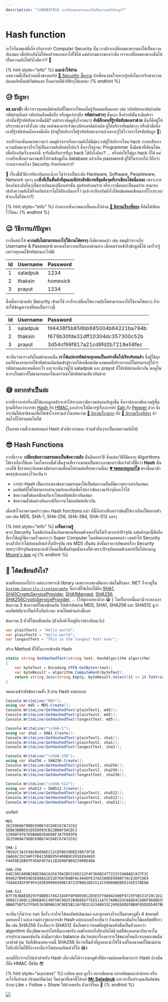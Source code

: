 ```yaml
---
description: "\U0001F914 จะเปลี่ยนของธรรมดาๆให้เป็นความลับได้ยังงุย?"
---
```


# Hash function

อะไรก็ตามแต่ที่เกี่ยวกับการทำ Computer Security นั้น เรามักจะเปลี่ยนของธรรมดาให้เป็นความลับเสมอ เพื่อป้องกันไม่ให้คนร้ายแอบเอาไปใช้ได้ แต่คำถามแรกของเราคือ เราจะเปลี่ยนของพวกนั้นให้เป็นความลับได้ยังไงดีหว่า? 🤔

{% hint style="info" %}
**แนะนำให้อ่าน**  
บทความนี้เป็นส่วนหนึ่งของคอร์ส [👦 Security พื้นฐาน](https://saladpuk.gitbook.io/learn/basic/security101) ถ้าเพื่อนๆสนใจอยากรู้หลักในการรักษาความปลอดภัยตั้งแต่เริ่มต้นเลย ก็กดอ่านที่ตัวสีฟ้าๆได้เลยนะ
{% endhint %}

## 😥 ปัญหา

**ดช.แมวน้ำ** เชื่อว่าเราทุกคนมีฟามลับที่ไม่อยากให้คนอื่นรู้กันหมดนั่นแหละ เช่น รหัสบัตรเครดิต/เดบิต รหัสผ่านอีเมล์ รหัสปลดล็อคมือถือ หรือพูดง่ายๆคือ **รหัสผ่านต่างๆ** นั่นเอง ซึ่งปรกตินั้นจะมีแค่เราเท่านั้นที่รู้รหัสลับพวกนั้นชิมิ? แต่ถ้าเราคิดดูดีๆก็จะพบว่า **ยังมีอีกคนที่รู้รหัสลับของเราด้วย** นั่นก็คือผู้ให้บริการของเรายังไงล่ะ เช่น เหล่าธนาคารเจ้าของบัตรเครดิต/เดบิต ผู้ให้บริการอีเมล์ต่างๆ หรือตัวมือถือเองที่รู้รหัสปลดล็อคจอมือถือ \(ถ้าผู้ให้บริการไม่รู้รหัสลับของเราแล้วเขาจะรู้ได้ไงว่าเราใส่รหัสลับถูก 🤣\)

จากที่ว่ามานั่นหมายความว่า สมมุติว่าเราเก็บความลับได้ดีฝุดๆ แต่ผู้ให้บริการโดน hack ระบบเสียเอง ความลับของเราก็จะไม่เป็นความลับอีกต่อไปอ่ะจิ ซึ่งเราในฐานะ Programmer ซึ่งมีหน้าที่เขียนโค้ดเพื่อป้องกันเรื่องเหล่านี้ จะรับมือกับการที่ถูก hack ได้ยังไงดีนะ? ... หรือต่อให้ไม่ถูก hack ก็ได้ แค่เราหรือเพื่อนร่วมงานเข้าไปอ่านข้อมูลใน database แล้วเห็น password ผู้ใช้ในระบบได้ ก็ถือว่าระบบเราตกเรื่อง Security เรียบร้อยแบ้ว!!

🤠 เรื่องนี้มีวิธีการป้องกันเยอะม๊วก ไม่ว่าจะเป็นระดับ Hardware, Software, Peopleware, Network บลาๆ แต่**สิ่งที่เป็นขั้นต่ำที่สุดและมีประสิทธิภาพที่สุดคือจุดที่เราเขียนโค้ดนี่แหละ** เพราะการป้องกันระดับอื่นๆเป็นการกันแค่เปลือกเท่านั้น สุดท้ายถ้าคนร้าย หรือ เรานี่แหละเป็นคนร้าย สามารถเข้าถึงความลับได้ก็จบกันถ้าเราไม่ได้ป้องกันเอาไว้ \(แล้วจะป้องกันยังไงให้แม้แต่คนเขียนเองก็โกงระบบตัวเองไม่ได้หว่า?\)

{% hint style="info" %}
ถ้าอยากเห็นภาพมากขึ้นลองไปอ่าน [**🦉 นิทานเรื่องที่สอง**](https://www.saladpuk.com/basic/security101/secure-password) ที่ป๋มได้เขียนไว้ได้นะ
{% endhint %}

## 😉 วิธีการแก้ปัญหา

เราก็แค่ทำให้ **ความลับไม่สามารถเอาไปใช้งานได้ตรงๆ** ก็เพียงพอแล้ว เช่น สมมุติว่าเราเก็บ Username & Password ของคนในระบบเป็นแบบด้านล่าง เมื่อคนร้ายเข้าถึงข้อมูลนี้ได้ เขาก็จะรู้เลยว่าทุกคนใช้รหัสผ่านอะไรชิมิ

| Id | Username | Password |
| :--- | :--- | :--- |
| 1 | saladpuk | 1234 |
| 2 | thaksin | homesick |
| 3 | prayut | 1234 |

ซึ่งเมื่อเรานำหลัก Security เข้ามาใช้ เราก็จะเปลี่ยนให้ความลับไม่สามารถเอาไปใช้งานได้ตรงๆ ก็จะทำให้ข้อมูลเราเปลี่ยนเป็นราวๆนี้

| Id | Username | Password |
| :--- | :--- | :--- |
| 1 | saladpuk | fd4438f5b856bb685004b84221ba794b |
| 2 | thaksin | f679b30fde31dff10304dc357300c52b |
| 3 | prayut | 3d54cf99f817a21cd9fd2b7218e58fec |

จะเห็นว่าตารางอันใหม่ด้านบนนั้น **เราได้แปลงรหัสผ่านทุกคนเป็นอย่างอื่นไปเรียบร้อยแล้ว** ซึ่งผู้ใช้ทุกคนก็ยังคงสามารถใช้รหัสผ่านอันเดิมเข้าสู่ระบบได้เหมือนเดิม แถมคนที่สร้างระบบก็ไม่สามารถรู้ได้ว่ารหัสผ่านแต่ละคนคืออะไร และจะเห็นว่าผู้ใช้ saladpuk และ prayut ที่ใช้รหัสผ่านเดียวกัน พอดูในตารางใหม่เราก็ไม่สามารถเดาได้เลยว่าเขาใช้รหัสผ่านเดียวกันด้วย

## 😅 อยากทำเป็นอ่ะ

การที่เราจะทำเรื่องนี้ได้แบบถูกหลักจะทำให้ระบบเรามีความปลอดภัยสูงขึ้น ซึ่งเราต้องอาศัยความรู้พื้นฐานที่เรียกว่าการทำ [Hash ](https://en.wikipedia.org/wiki/Hash_function)กับ [HMAC ](https://en.wikipedia.org/wiki/HMAC)และถ้าจะให้ดีควรรู้เรื่องการทำ [Salt ](https://en.wikipedia.org/wiki/Salt_%28cryptography%29)กับ [Pepper ](https://en.wikipedia.org/wiki/Pepper_%28cryptography%29)ด้วย ซึ่งกระป๋มได้เล่านิธานเพื่อให้เข้าใจง่ายๆแล้วในบทความ [🦉 นิทานเรื่องแรก](https://www.saladpuk.com/basic/security101) กับ [🦉 นิทานเรื่องที่สอง](https://www.saladpuk.com/basic/security101/secure-password) ถ้าสนใจก็ไปอ่านต่อได้กั๊ฟ 

\(ในบทความนี้จะขอสอนแค่ Hash ตัวเดียวก่อนนะ ส่วนตัวอื่นๆจะเป็นบทความถัดไป\)

## 😎 Hash Functions

การที่เราจะ **เปลี่ยนข้อความธรรมดาเป็นข้อความลับ** นั้นมีหลายวิธี ซึ่งแต่ละวิธีก็มีหลาย Algorithms ให้เราเลือกใช้เลย โดยในรอบนี้ตัวพื้นฐานที่เราจะมามาเป็นพระเอกของเราคือเจ้าตัวที่ชื่อว่า **Hash** นั่นเองกั๊ฟ ซึ่งรายละเอียดของมันรบกวนเพื่อนไปอ่านต่อที่บทความนี้นะ [**💔 จดหมายถูกแก้ไข**](https://www.saladpuk.com/basic/security101#undefined-3) ตรงนี้แมวน้ำขอสรุปแบบย่อๆไว้ละกันว่า

* การทำ Hash เป็นการแปลงข้อความธรรมดาให้เป็นข้อความอื่นที่มีความยาวเท่ากันเสมอ
* ผลลัพท์ที่ได้ไม่สามารถคำนวณย้อนกลับเพื่อไปหาว่าข้อความจริงๆคืออะไรได้
* ข้อความตั้งต้นเหมือนกันจะได้ผลลัพท์เดียวกันเสมอ
* ข้อความตั้งต้นต่างกันบางทีก็อาจจะได้ผลลัพท์เดียวกัน

เมื่อเข้าใจภาพรวมคร่าวๆของ Hash functions แล้ว ทีนี้ก็อย่างที่บอกว่ามันมีให้เราเลือกใช้หลายตัวเลย เช่น MD5, SHA-1, SHA-256, SHA-384, SHA-512 บลาๆ

{% hint style="info" %}
**เกร็ดความรู้**  
พวก Security ในสมัยก่อนนั้นเกิดมาตอนที่คอมพิวเตอร์ไม่ได้เร็วมากเท่าปัจจุบัน แต่หลังๆมานี้มือถือที่เราใช้อยู่ก็มีความเร็วมากกว่า Super Computer ในอดีตแบบขาดลอยแล้ว เลยทำให้ Security บางตัวถือว่าไม่ปลอดภัยแล้วในปัจจุบัน เช่น MD5 เป็นต้น ดังนั้นเราควรอัพเดทเรื่อง Security บ่อยๆว่าปัจจุบันเขาแนะนำตัวไหนเป็นขั้นต่ำสุดนั่นเองกั๊ฟ เพราะปัจจุบันคอมพิวเตอร์เป็นไปตามกฎ [Moore's law](https://en.wikipedia.org/wiki/Moore%27s_law) อยู่
{% endhint %}

## 🤔 โค้ดเขียนยังไง?

ตามที่เคยบอกไปว่า แต่ละภาษาจะมี library เฉพาะทางของมันเอง เช่นในฝั่งของ .NET ก็จะอยู่ใน [`System.Security.Cryptography`](https://docs.microsoft.com/en-us/dotnet/api/system.security.cryptography?view=net-5.0) ซึ่งเรามีให้เลือกใช้คือ [SHA1](https://docs.microsoft.com/en-us/dotnet/api/system.security.cryptography.sha1?view=net-5.0), [SHA1CryptoServiceProvider](https://docs.microsoft.com/en-us/dotnet/api/system.security.cryptography.sha1cryptoserviceprovider?view=net-5.0), [SHA1Manged](https://docs.microsoft.com/en-us/dotnet/api/system.security.cryptography.sha1managed?view=net-5.0), [SHA256](https://docs.microsoft.com/en-us/dotnet/api/system.security.cryptography.sha256?view=net-5.0), [SHA256CryptoServiceProvider](https://docs.microsoft.com/en-us/dotnet/api/system.security.cryptography.sha256cryptoserviceprovider?view=net-5.0), ... \(ไปดูเองเยอะม๊วก 😭 \) โดยในรอบนี้แมวน้ำจะลองเอาข้อความ 3 ข้อความที่ไม่เหมือนกัน ไปเข้ารหัสผ่าน MD5, SHA1, SHA256 และ SHA512 ดูว่าผลลัพท์มันจะเป็นยังไงกันบ้างนะ ตามโค้ดด้านล่างนี้เบย

ข้อความ 3 ตัวที่ไม่เหมือนกัน \(ตัวเล็กตัวใหญ่ถือว่าต่างกันนะจ๊ะ\)

```csharp
var plainText1 = "Hello world";
var plainText2 = "hello world";
var longestText = "This is the longest text ever";
```

สร้าง Method ที่ใช้ในการเข้ารหัส Hash

```csharp
static string GetHashedText(string text, HashAlgorithm algorithm)
{
	var byteText = Encoding.UTF8.GetBytes(text);
	var byteResult = algorithm.ComputeHash(byteText);
	return string.Join(string.Empty, byteResult.Select(it => it.ToString("X2")));
}
```

ทดลองเข้ารหัสข้อความทั้ง 3 ผ่าน Hash แต่ละแบบ

```csharp
Console.WriteLine("MD5");
using var md5 = MD5.Create();
Console.WriteLine(GetHashedText(plainText1, md5));
Console.WriteLine(GetHashedText(plainText2, md5));
Console.WriteLine(GetHashedText(longestText, md5));

Console.WriteLine("\nSHA-1");
using var sha1 = SHA1.Create();
Console.WriteLine(GetHashedText(plainText1, sha1));
Console.WriteLine(GetHashedText(plainText2, sha1));
Console.WriteLine(GetHashedText(longestText, sha1));

Console.WriteLine("\nSHA-256");
using var sha256 = SHA256.Create();
Console.WriteLine(GetHashedText(plainText1, sha256));
Console.WriteLine(GetHashedText(plainText2, sha256));
Console.WriteLine(GetHashedText(longestText, sha256));

Console.WriteLine("\nSHA-512");
using var sha512 = SHA512.Create();
Console.WriteLine(GetHashedText(plainText1, sha512));
Console.WriteLine(GetHashedText(plainText2, sha512));
Console.WriteLine(GetHashedText(longestText, sha512));
```

ผลลัพท์

```text
MD5
3E25960A79DBC69B674CD4EC67A72C62
5EB63BBBE01EEED093CB22BB8F5ACDC3
13988F9767E8BADB3E8D98F3A7FD83F6
3E25960A79DBC69B674CD4EC67A72C62

SHA-1
7B502C3A1F48C8609AE212CDFB639DEE39673F5E
2AAE6C35C94FCFB415DBE95F408B9CE91EE846ED
F44FDE2EB97F456F4F7A11B2D96FB6923900E406

SHA-256
64EC88CA00B268E5BA1A35678A1B5316D212F4F366B2477232534A8AECA37F3C
B94D27B9934D3E08A52E52D7DA7DABFAC484EFE37A5380EE9088F7ACE2EFCDE9
756A8392F0F9F4103E9909A508EC8722FB061D81512C59060BEBE6145E57BE0A

SHA-512
B7F783BAED8297F0DB917462184FF4F08E69C2D5E5F79A942600F9725F58CE1F29C18139BF80B06C0FFF2BDD34738452ECF40C488C22A7E3D80CDF6F9C1C0D47
309ECC489C12D6EB4CC40F50C902F2B4D0ED77EE511A7C7A9BCD3CA86D4CD86F989DD35BC5FF499670DA34255B45B0CFD830E81F605DCF7DC5542E93AE9CD76F
ABA075B7537FD45343B98619C9EE5B116F9D2C43348033C249EE6DEFBB8F85DE854D7B6A63CF4365830A2A6F4EA4DF496163701FCC54D4EA41D54C83826E501F
```

จะเห็นว่าไม่ว่าจะ run กี่ครั้ง เราก็จะได้ผลลัพท์เดิมเสมอ และทุกอย่างก็จะเป็นตามกฎทั้ง 4 ข้อตามที่เคยบอกไว้ และความต่างๆของการเข้า Hash แต่ละแบบก็จะเห็นว่า ยิ่งเลขเยอะมันก็จะได้ผลลัพท์ที่ยาวขึ้น เช่น SHA256 ก็จะสั้นกว่า SHA512 นั่นก็เพราะว่าเลขที่อยู่ด้านหลังนั้นเป็นตัวบอกว่า algorithm นั้นๆมีขนาดเท่าไหร่นั่นเองขอรับ เลขยิ่งเยอะยิ่งป้องกันได้ดี แต่ก็ต้องแลกมากับเวลาในการประมวลผลเช่นกัน ดังนั้นเราต้อง balance มันว่าแต่ละเรื่องควรจะใช้ขนาดไหนถึงจะเหมาะสมนั่นเองฮ๊าฟ \(ณ วันที่เขียนบทความนี้ SHA256 ถือว่าเป็นตัวที่ถูกแนะนำให้ใช้ แต่ในอนาคตก็ไม่แน่ผ่านไปอีกซักไม่กี่ปีก็อาจจะถือว่าไม่ปลอดภัยแล้วก็ได้ 😂\)

อะเชก็ถือว่าจบไปแล้วสำหรับ Hash เดี๋ยวถัดไปเราจะมาดูตัวที่มีความปลอดภัยมากกว่า Hash บ้างนั่นก็คือ HMAC กั๊ฟป๋ม 😎

{% hint style="success" %}
เกลียด ชอบ ถูกใจ อยากติดตาม อยากติชมแนะนำด่าทอ หรืออะไรก็แล้วแต่ \(ห้ามมายืมเงิน\) จิ้มลงมาที่เพจนี้ได้เลย [**Mr.Saladpuk**](https://www.facebook.com/mr.saladpuk) และจะเป็นประคุณอันล้นพ้นถ้ากด Like + Follow + Share ให้ด้วยขอรับ น้ำตาจิไหล 🥺
{% endhint %}

![](../../../.gitbook/assets/promptpay.png)

